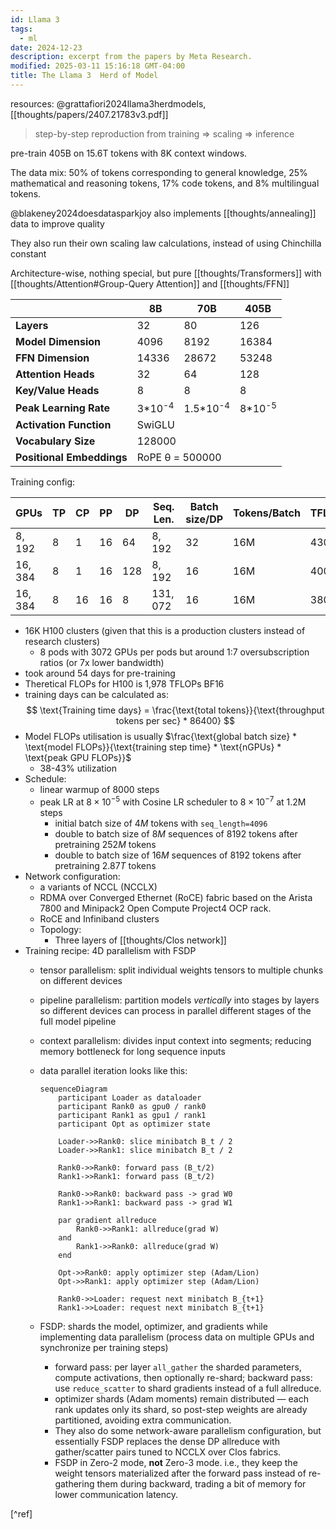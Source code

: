 ```yaml
---
id: Llama 3
tags:
  - ml
date: 2024-12-23
description: excerpt from the papers by Meta Research.
modified: 2025-03-11 15:16:18 GMT-04:00
title: The Llama 3  Herd of Model
---
```


resources: @grattafiori2024llama3herdmodels, [[thoughts/papers/2407.21783v3.pdf]]

> step-by-step reproduction from training => scaling => inference

pre-train 405B on 15.6T tokens with 8K context windows.

The data mix: 50% of tokens corresponding to general knowledge, 25% mathematical and reasoning tokens, 17% code tokens, and 8% multilingual tokens.

@blakeney2024doesdatasparkjoy also implements [[thoughts/annealing]] data to improve quality

They also run their own scaling law calculations, instead of using Chinchilla constant

Architecture-wise, nothing special, but pure [[thoughts/Transformers]] with [[thoughts/Attention#Group-Query Attention]] and [[thoughts/FFN]]

<table>
  <thead>
    <tr>
      <th></th>
      <th><strong>8B</strong></th>
      <th><strong>70B</strong></th>
      <th><strong>405B</strong></th>
    </tr>
  </thead>
  <tbody>
    <tr>
      <td><strong>Layers</strong></td>
      <td>32</td>
      <td>80</td>
      <td>126</td>
    </tr>
    <tr>
      <td><strong>Model Dimension</strong></td>
      <td>4096</td>
      <td>8192</td>
      <td>16384</td>
    </tr>
    <tr>
      <td><strong>FFN Dimension</strong></td>
      <td>14336</td>
      <td>28672</td>
      <td>53248</td>
    </tr>
    <tr>
      <td><strong>Attention Heads</strong></td>
      <td>32</td>
      <td>64</td>
      <td>128</td>
    </tr>
    <tr>
      <td><strong>Key/Value Heads</strong></td>
      <td>8</td>
      <td>8</td>
      <td>8</td>
    </tr>
    <tr>
      <td><strong>Peak Learning Rate</strong></td>
      <td>3*10<sup>-4</sup></td>
      <td>1.5*10<sup>-4</sup></td>
      <td>8*10<sup>-5</sup></td>
    </tr>
    <tr>
      <td><strong>Activation Function</strong></td>
      <td colspan="3">SwiGLU</td>
    </tr>
    <tr>
      <td><strong>Vocabulary Size</strong></td>
      <td colspan="3">128000</td>
    </tr>
    <tr>
      <td><strong>Positional Embeddings</strong></td>
      <td colspan="3">RoPE θ = 500000</td>
    </tr>
  </tbody>
</table>

Training config:

| **GPUs**   | **TP** | **CP** | **PP** | **DP** | **Seq. Len.** | **Batch size/DP** | **Tokens/Batch** | **TFLOPs/GPU** | **BF16 MFU** |
| ---------- | ------ | ------ | ------ | ------ | ------------- | ----------------- | ---------------- | -------------- | ------------ |
| $8{,}192$  | $8$    | $1$    | $16$   | $64$   | $8{,}192$     | $32$              | $16\mathrm{M}$   | $430$          | $43\%$       |
| $16{,}384$ | $8$    | $1$    | $16$   | $128$  | $8{,}192$     | $16$              | $16\mathrm{M}$   | $400$          | $41\%$       |
| $16{,}384$ | $8$    | $16$   | $16$   | $8$    | $131{,}072$   | $16$              | $16\mathrm{M}$   | $380$          | $38\%$       |

- 16K H100 clusters (given that this is a production clusters instead of research clusters)
  - 8 pods with 3072 GPUs per pods but around 1:7 oversubscription ratios (or 7x lower bandwidth)
- took around 54 days for pre-training
- Theretical FLOPs for H100 is 1,978 TFLOPs BF16
- training days can be calculated as:
  $$
  \text{Training time days} = \frac{\text{total tokens}}{\text{throughput tokens per sec} * 86400}
  $$
- Model FLOPs utilisation is usually $\frac{\text{global batch size} * \text{model FLOPs}}{\text{training step time} * \text{nGPUs} * \text{peak GPU FLOPs}}$
  - 38-43% utilization
- Schedule:
  - linear warmup of 8000 steps
  - peak LR at $8 \times 10^{-5}$ with Cosine LR scheduler to $8 \times 10^{-7}$ at 1.2M steps
    - initial batch size of $4M$ tokens with `seq_length=4096`
    - double to batch size of $8M$ sequences of 8192 tokens after pretraining $252M$ tokens
    - double to batch size of $16M$ sequences of 8192 tokens after pretraining $2.87T$ tokens
- Network configuration:
  - a variants of NCCL (NCCLX)
  - RDMA over Converged Ethernet (RoCE) fabric based on the Arista 7800 and Minipack2 Open Compute Project4 OCP rack.
  - RoCE and Infiniband clusters
  - Topology:
    - Three layers of [[thoughts/Clos network]]
- Training recipe: 4D parallelism with FSDP
  - tensor parallelism: split individual weights tensors to multiple chunks on different devices
  - pipeline parallelism: partition models _vertically_ into stages by layers so different devices can process in parallel different stages of the full model pipeline
  - context parallelism: divides input context into segments; reducing memory bottleneck for long sequence inputs
  - data parallel iteration looks like this:

    ```mermaid
    sequenceDiagram
        participant Loader as dataloader
        participant Rank0 as gpu0 / rank0
        participant Rank1 as gpu1 / rank1
        participant Opt as optimizer state

        Loader->>Rank0: slice minibatch B_t / 2
        Loader->>Rank1: slice minibatch B_t / 2

        Rank0->>Rank0: forward pass (B_t/2)
        Rank1->>Rank1: forward pass (B_t/2)

        Rank0->>Rank0: backward pass -> grad W0
        Rank1->>Rank1: backward pass -> grad W1

        par gradient allreduce
            Rank0->>Rank1: allreduce(grad W)
        and
            Rank1->>Rank0: allreduce(grad W)
        end

        Opt->>Rank0: apply optimizer step (Adam/Lion)
        Opt->>Rank1: apply optimizer step (Adam/Lion)

        Rank0->>Loader: request next minibatch B_{t+1}
        Rank1->>Loader: request next minibatch B_{t+1}
    ```

  - FSDP: shards the model, optimizer, and gradients while implementing data parallelism (process data on multiple GPUs and synchronize per training steps)
    - forward pass: per layer `all_gather` the sharded parameters, compute activations, then optionally re-shard; backward pass: use `reduce_scatter` to shard gradients instead of a full allreduce.
    - optimizer shards (Adam moments) remain distributed — each rank updates only its shard, so post-step weights are already partitioned, avoiding extra communication.
    - They also do some network-aware parallelism configuration, but essentially FSDP replaces the dense DP allreduce with gather/scatter pairs tuned to NCCLX over Clos fabrics.
    - FSDP in Zero-2 mode, **not** Zero-3 mode. i.e., they keep the weight tensors materialized after the forward pass instead of re-gathering them during backward, trading a bit of memory for lower communication latency.

[^ref]
